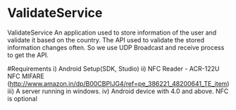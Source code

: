 # ValidateService
ValidateService 
An application used to store information of the user and validate it based on the country. The API used to validate the stored information changes often. So we use UDP Broadcast and receive process to get the API.

#Requirements
i) Android Setup(SDK, Studio)
ii) NFC Reader - ACR-122U NFC MIFARE (http://www.amazon.in/dp/B00CBPIJG4/ref=pe_386221_48200641_TE_item)
iii) A server running in windows. 
iv) Android device with 4.0 and above. NFC is optional


